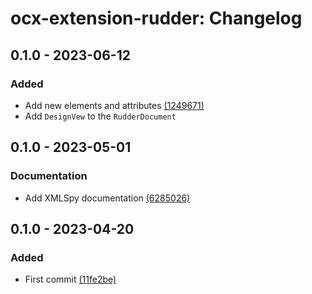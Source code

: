 # ocx-extension-rudder: Changelog

## 0.1.0 - 2023-06-12
### Added 
- Add new elements and attributes [(1249671)](https://github.com/OCXStandard/ocx-extension-rudder/commit/1249671c3db6e211d5c47f9a91ff0ff3c5846399)
- Add ``DesignVew`` to the ``RudderDocument``

## 0.1.0 - 2023-05-01

### Documentation
- Add XMLSpy documentation [(6285026)](https://github.com/OCXStandard/ocx-extension-rudder/commit/62850264e94abe317bc500b9a93a3a9ea60eda09)

## 0.1.0 - 2023-04-20
### Added
- First commit [(11fe2be)](https://github.com/OCXStandard/ocx-extension-rudder/commit/11fe2be546cdac3a5e755787fc972752367ca9a4)
